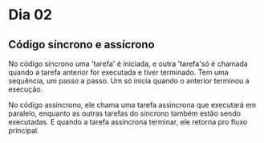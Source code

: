 # Dia 02 

## Código síncrono e assícrono

No código síncrono uma 'tarefa' é iniciada, e outra 'tarefa'só é chamada quando a tarefa anterior for executada e tiver terminado. Tem uma sequência, um passo a passo. Um só inicia quando o anterior terminou a execução.

No código assíncrono, ele chama uma tarefa assincrona que executará em paralelo, enquanto as outras tarefas do sincrono também estão sendo executadas. E quando a tarefa assincrona terminar, ele retorna pro fluxo principal.